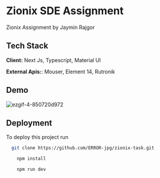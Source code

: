 
# Zionix SDE Assignment

Zionix Assignment by Jaymin Rajgor



## Tech Stack

**Client:** Next Js, Typescript, Material UI

**External Apis:**: Mouser, Element 14, Rutronik

## Demo
![ezgif-4-850720d972](https://github.com/user-attachments/assets/66bf39c8-4f04-4f57-8280-9045d8b89fe1)


## Deployment

To deploy this project run

```bash
  git clone https://github.com/ERROR-jpg/zionix-task.git
```

```bash
    npm install
```
```bash
    npm run dev
```
